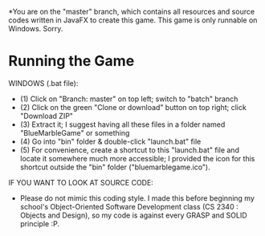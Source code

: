 *You are on the "master" branch, which contains all resources and source codes written in JavaFX to create this game. This game is only runnable on Windows. Sorry.

# Running the Game

WINDOWS (.bat file):
- (1) Click on "Branch: master" on top left; switch to "batch" branch
- (2) Click on the green "Clone or download" button on top right; click "Download ZIP"
- (3) Extract it; I suggest having all these files in a folder named "BlueMarbleGame" or something
- (4) Go into "bin" folder & double-click "launch.bat" file
- (5) For convenience, create a shortcut to this "launch.bat" file and locate it somewhere much more accessible; I provided the icon for this shortcut outside the "bin" folder ("bluemarblegame.ico").

IF YOU WANT TO LOOK AT SOURCE CODE:
- Please do not mimic this coding style. I made this before beginning my school's Object-Oriented Software Development class (CS 2340 : Objects and Design), so my code is against every GRASP and SOLID principle :P.
